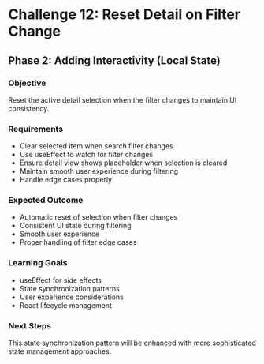 # Challenge 12: Reset Detail on Filter Change

## Phase 2: Adding Interactivity (Local State)

### Objective
Reset the active detail selection when the filter changes to maintain UI consistency.

### Requirements
- Clear selected item when search filter changes
- Use useEffect to watch for filter changes
- Ensure detail view shows placeholder when selection is cleared
- Maintain smooth user experience during filtering
- Handle edge cases properly

### Expected Outcome
- Automatic reset of selection when filter changes
- Consistent UI state during filtering
- Smooth user experience
- Proper handling of filter edge cases

### Learning Goals
- useEffect for side effects
- State synchronization patterns
- User experience considerations
- React lifecycle management

### Next Steps
This state synchronization pattern will be enhanced with more sophisticated state management approaches.
